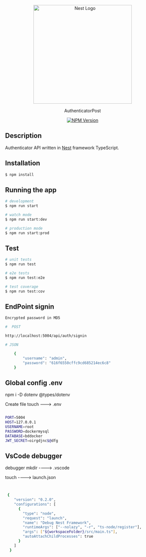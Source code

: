 <p align="center">
  <a href="http://nestjs.com/" target="blank"><img src="https://reale-suite.itam.app/img/logoItam.png" width="320" alt="Nest Logo" /></a>
</p>

[travis-image]: https://api.travis-ci.org/nestjs/nest.svg?branch=master
[travis-url]: https://travis-ci.org/nestjs/nest
[linux-image]: https://img.shields.io/travis/nestjs/nest/master.svg?label=linux
[linux-url]: https://travis-ci.org/nestjs/nest
  
  <p align="center">AuthenticatorPost <p align="center">
<a href="https://www.npmjs.com/~nestjscore"><img src="https://img.shields.io/npm/v/@nestjs/core.svg" alt="NPM Version" /></a>

## Description
Authenticator API written in
[Nest](https://github.com/nestjs/nest) framework TypeScript.




## Installation

```bash
$ npm install
```

## Running the app

```bash
# development
$ npm run start

# watch mode
$ npm run start:dev

# production mode
$ npm run start:prod
```

## Test

```bash
# unit tests
$ npm run test

# e2e tests
$ npm run test:e2e

# test coverage
$ npm run test:cov
```

## EndPoint signin

```bash
Encrypted password in MD5

#  POST

http://localhost:5004/api/auth/signin

# JSON

    {
        "username": "admin",
        "password": "616f6550cffc9cd685214ec6c8"
    }

```


## Global config .env

npm i -D dotenv @types/dotenv


Create file  touch ---> .env

```bash

PORT=5004
HOST=127.0.0.1
USERNAME=root
PASSWORD=dockermysql
DATABASE=bddocker
JWT_SECRET=oirgdjnc$@dfg
```


## VsCode debugger

debugger mkdir ----> .vscode

touch ----> launch.json
```bash


 {
    "version": "0.2.0",
    "configurations": [
      {
        "type": "node",
        "request": "launch",
        "name": "Debug Nest Framework",
        "runtimeArgs": ["--nolazy", "-r", "ts-node/register"],
        "args": ["${workspaceFolder}/src/main.ts"],
        "autoAttachChildProcesses": true
      }
    ]
  }
```